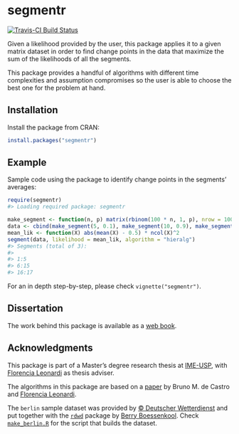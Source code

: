 
<!-- README.md is generated from README.Rmd. Please edit that file -->

# segmentr

[![Travis-CI Build
Status](https://travis-ci.org/thalesmello/segmentr.svg?branch=master)](https://travis-ci.org/thalesmello/segmentr)

Given a likelihood provided by the user, this package applies it to a
given matrix dataset in order to find change points in the data that
maximize the sum of the likelihoods of all the segments.

This package provides a handful of algorithms with different time
complexities and assumption compromises so the user is able to choose
the best one for the problem at hand.

## Installation

Install the package from CRAN:

``` r
install.packages("segmentr")
```

## Example

Sample code using the package to identify change points in the segments’
averages:

``` r
require(segmentr)
#> Loading required package: segmentr

make_segment <- function(n, p) matrix(rbinom(100 * n, 1, p), nrow = 100)
data <- cbind(make_segment(5, 0.1), make_segment(10, 0.9), make_segment(2, 0.1))
mean_lik <- function(X) abs(mean(X) - 0.5) * ncol(X)^2
segment(data, likelihood = mean_lik, algorithm = "hieralg")
#> Segments (total of 3):
#> 
#> 1:5
#> 6:15
#> 16:17
```

For an in depth step-by-step, please check `vignette("segmentr")`.

## Dissertation

The work behind this package is available as a [web
book](https://segmentr-package.github.io/segmentr/book/).

## Acknowledgments

This package is part of a Master’s degree research thesis at
[IME-USP](https://www.ime.usp.br/), with [Florencia
Leonardi](https://www.ime.usp.br/~leonardi/Home_page_of_Florencia_G._Leonardi/Home_Page.html)
as thesis adviser.

The algorithms in this package are based on a
[paper](https://arxiv.org/abs/1501.01756) by Bruno M. de Castro and
[Florencia
Leonardi](https://www.ime.usp.br/~leonardi/Home_page_of_Florencia_G._Leonardi/Home_Page.html).

The `berlin` sample dataset was provided by [© Deutscher
Wetterdienst](https://dwd.de/) and put together with the
[`rdwd`](https://CRAN.R-project.org/package=rdwd) package by [Berry
Boessenkool](https://github.com/brry). Check
[`make_berlin.R`](https://github.com/thalesmello/segmentr/blob/master/make_berlin.R)
for the script that builds the dataset.
